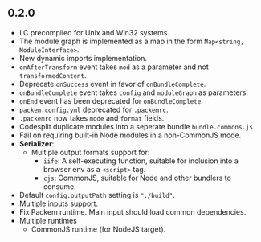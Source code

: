 ## 0.2.0

- LC precompiled for Unix and Win32 systems.
- The module graph is implemented as a map in the form `Map<string, ModuleInterface>`.
- New dynamic imports implementation.
- `onAfterTransform` event takes `mod` as a parameter and not `transformedContent`.
- Deprecate `onSuccess` event in favor of `onBundleComplete`.
- `onBundleComplete` event takes `config` and `moduleGraph` as parameters.
- `onEnd` event has been deprecated for `onBundleComplete`.
- `packem.config.yml` deprecated for `.packemrc`.
- `.packemrc` now takes `mode` and `format` fields.
- Codesplit duplicate modules into a seperate bundle `bundle.commons.js`
- Fail on requiring built-in Node modules in a non-CommonJS mode.
- **Serializer**:
  - Multiple output formats support for:
    - `iife`: A self-executing function, suitable for inclusion into a browser env as a `<script>` tag.
    - `cjs`: CommonJS, suitable for Node and other bundlers to consume.
- Default `config.outputPath` setting is `"./build"`.
- Multiple inputs support.
- Fix Packem runtime. Main input should load common dependencies.
- Multiple runtimes
  - CommonJS runtime (for NodeJS target).
